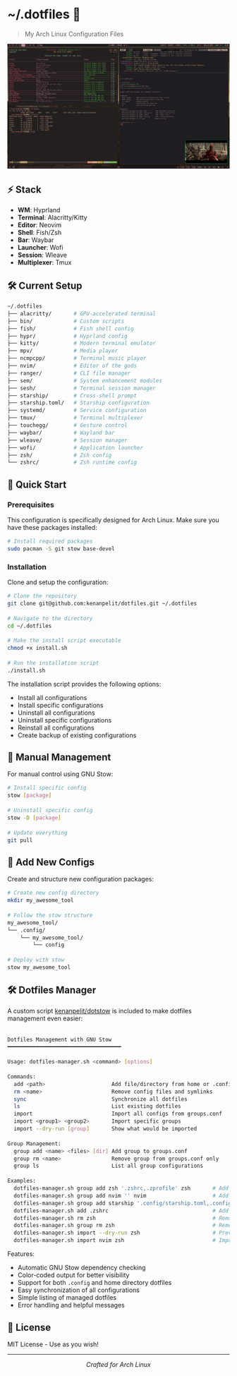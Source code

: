 # ~/.dotfiles 🚀

> My Arch Linux Configuration Files

<div align="center">
  <img src="screenshots/review.png" alt="Desktop Preview"/>
</div>

## ⚡️ Stack
- **WM**: Hyprland
- **Terminal**: Alacritty/Kitty
- **Editor**: Neovim
- **Shell**: Fish/Zsh
- **Bar**: Waybar
- **Launcher**: Wofi
- **Session**: Wleave
- **Multiplexer**: Tmux

## 🛠 Current Setup
```bash
~/.dotfiles
├── alacritty/       # GPU-accelerated terminal
├── bin/             # Custom scripts
├── fish/            # Fish shell config
├── hypr/            # Hyprland config
├── kitty/           # Modern terminal emulator
├── mpv/             # Media player
├── ncmpcpp/         # Terminal music player
├── nvim/            # Editor of the gods
├── ranger/          # CLI file manager
├── sem/             # System enhancement modules
├── sesh/            # Terminal session manager
├── starship/        # Cross-shell prompt
├── starship.toml/   # Starship configuration
├── systemd/         # Service configuration
├── tmux/            # Terminal multiplexer
├── touchegg/        # Gesture control
├── waybar/          # Wayland bar
├── wleave/          # Session manager
├── wofi/            # Application launcher
├── zsh/             # Zsh config
└── zshrc/           # Zsh runtime config
```

## 🚀 Quick Start

### Prerequisites
This configuration is specifically designed for Arch Linux. Make sure you have these packages installed:

```bash
# Install required packages
sudo pacman -S git stow base-devel
```

### Installation
Clone and setup the configuration:

```bash
# Clone the repository
git clone git@github.com:kenanpelit/dotfiles.git ~/.dotfiles

# Navigate to the directory
cd ~/.dotfiles

# Make the install script executable
chmod +x install.sh

# Run the installation script
./install.sh
```

The installation script provides the following options:
- Install all configurations
- Install specific configurations
- Uninstall all configurations
- Uninstall specific configurations
- Reinstall all configurations
- Create backup of existing configurations

## 🔧 Manual Management
For manual control using GNU Stow:

```bash
# Install specific config
stow [package]

# Uninstall specific config
stow -D [package]

# Update everything
git pull
```

## 💫 Add New Configs
Create and structure new configuration packages:

```bash
# Create new config directory
mkdir my_awesome_tool

# Follow the stow structure
my_awesome_tool/
└── .config/
    └── my_awesome_tool/
        └── config

# Deploy with stow
stow my_awesome_tool
```

## 🛠️ Dotfiles Manager
A custom script [kenanpelit/dotstow](https://github.com/kenanpelit/dotstow) is included to make dotfiles management even easier:

```bash

Dotfiles Management with GNU Stow
━━━━━━━━━━━━━━━━━━━━━━━━━━━━━━━━━━━━

Usage: dotfiles-manager.sh <command> [options]

Commands:
  add <path>                     Add file/directory from home or .config
  rm <name>                      Remove config files and symlinks
  sync                           Synchronize all dotfiles
  ls                             List existing dotfiles
  import                         Import all configs from groups.conf
  import <group1> <group2>       Import specific groups
  import --dry-run [group]       Show what would be imported

Group Management:
  group add <name> <files> [dir] Add group to groups.conf
  group rm <name>                Remove group from groups.conf only
  group ls                       List all group configurations

Examples:
  dotfiles-manager.sh group add zsh '.zshrc,.zprofile' zsh       # Add group definition
  dotfiles-manager.sh group add nvim '' nvim                     # Add config-only group
  dotfiles-manager.sh group add starship '.config/starship.toml,.config/starship' starship
  dotfiles-manager.sh add .zshrc                                 # Add single file
  dotfiles-manager.sh rm zsh                                     # Remove files and symlinks
  dotfiles-manager.sh group rm zsh                               # Remove only group definition
  dotfiles-manager.sh import --dry-run zsh                       # Preview zsh import
  dotfiles-manager.sh import nvim zsh                            # Import selected groups

```

Features:
- Automatic GNU Stow dependency checking
- Color-coded output for better visibility
- Support for both `.config` and home directory dotfiles
- Easy synchronization of all configurations
- Simple listing of managed dotfiles
- Error handling and helpful messages

## 📝 License
MIT License - Use as you wish!

---
<div align="center">
  <i>Crafted for Arch Linux</i>
</div>
